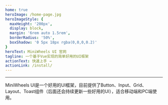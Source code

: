 ```yaml
---
home: true
heroImage: /home-page.jpg
heroImageStyle: {
  maxHeight: '200px',
  display: block,
  margin: '6rem auto 1.5rem',
  borderRadius: '50%',
  boxShadow: '0 5px 18px rgba(0,0,0,0.2)'
}
heroText: MiniWheels UI 官网
tagline: 一个基于Vue实现的简单好用的UI框架
actionText: 快速上手 →
actionLink: /install/
---
```


<hr>

MiniWheels UI是一个好用的UI框架，目前提供了Button、Input、Grid、Layout、Toast组件（后面还会持续更新一些好用的UI），适合移动端和PC端使用。   
